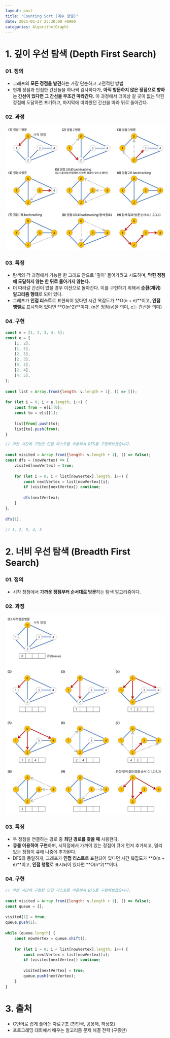 ```yaml
---
layout: post
title: "Counting Sort (계수 정렬)"
date: 2021-01-27 23:30:00 +0900
categories: Algorithm(Graph)
---
```


# 1. 깊이 우선 탐색 (Depth First Search)

### 01. 정의

- 그래프의 **모든 정점을 발견**하는 가장 단순하고 고전적인 방법
- 현재 정점과 인접한 간선들을 하나씩 검사하다가, **아직 방문하지 않은 정점으로 향하는 간선이 있다면 그 간선을 무조건 따라간다.** 이 과정에서 더이상 갈 곳이 없는 막힌 정점에 도달하면 포기하고, 마지막에 따라왔던 간선을 따라 뒤로 돌아간다.

### 02. 과정

![DFS](/public/img/Graph/DFS.JPG)

### 03. 특징

- 탐색의 각 과정에서 가능한 한 그래프 안으로 '깊이' 들어가려고 시도하며, **막힌 정점에 도달하지 않는 한 뒤로 돌아가지 않는다.**
- 더 따라갈 간선이 없을 경우 이전으로 돌아간다. 이를 구현하기 위해서 **순환(재귀) 알고리즘 형태**로 되어 있다.
- 그래프가 **인접 리스트**로 표현되어 있다면 시간 복잡도가 **O(n + e)**이고, **인접 행렬**로 표시되어 있다면 **O(n^2)**이다. (n은 정점(v)을 의미, e는 간선을 의미)

### 04. 구현

```jsx
const v = [1, 2, 3, 4, 5];
const e = [
	[1, 2],
	[1, 5],
	[2, 5],
	[2, 3],
	[3, 4],
	[2, 4],
	[4, 5],
];

const list = Array.from({length: v.length + 1}, () => []);

for (let i = 0; i < e.length; i++) {
	const from = e[i][0];
	const to = e[i][1];

	list[from].push(to);
	list[to].push(from);
}
```

```jsx
// 이전 시간에 구현한 인접 리스트를 이용해서 DFS를 구현해보겠습니다.

const visited = Array.from({length: v.length + 1}, () => false);
const dfs = (nowVertex) => {
	visited[nowVertex] = true;

	for (let i = 0; i < list[nowVertex].length; i++) {
		const nextVertex = list[nowVertex][i];
		if (visited[nextVertex]) continue;

		dfs(nextVertex);
	}
};

dfs(1);

// 1, 2, 5, 4, 3
```

# 2. 너비 우선 탐색 (Breadth First Search)

### 01. 정의

- 시작 정점에서 **가까운 정점부터 순서대로 방문**하는 탐색 알고리즘이다.

### 02. 과정

![BFS](/public/img/Graph/BFS.JPG)

### 03. 특징

- 두 정점을 연결하는 경로 중 **최단 경로를 찾을 때** 사용한다.
- **큐를 이용하여 구현**하며, 시작점에서 가까이 있는 정점이 큐에 먼저 추가되고, 멀리 있는 정점이 큐에 나중에 추가된다.
- DFS와 동일하게, 그래프가 **인접 리스트**로 표현되어 있다면 시간 복잡도가 **O(n + e)**이고, **인접 행렬**로 표시되어 있다면 **O(n^2)**이다.

### 04. 구현

```jsx
// 이전 시간에 구현한 인접 리스트를 이용해서 BFS를 구현해보겠습니다.

const visited = Array.from({length: v.length + 1}, () => false);
const queue = [];

visited[1] = true;
queue.push(1);

while (queue.length) {
	const nowVertex = queue.shift();

	for (let i = 0; i < list[nowVertex].length; i++) {
		const nextVertex = list[nowVertex][i];
		if (visited[nextVertex]) continue;

		visited[nextVertex] = true;
		queue.push(nextVertex);
	}
}
```

# 3. 출처

- C언어로 쉽게 풀어쓴 자료구조 (천인국, 공용해, 하상호)
- 프로그래밍 대회에서 배우는 알고리즘 문제 해결 전략 (구종만)

